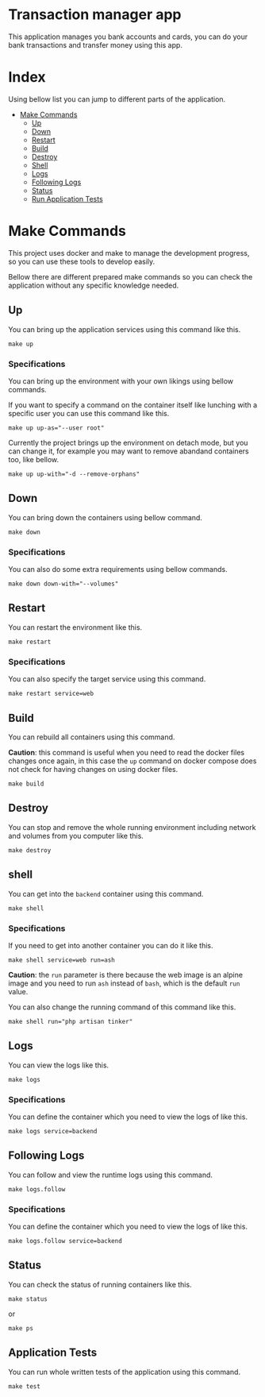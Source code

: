 # Transaction manager app

This application manages you bank accounts and cards,
you can do your bank transactions and transfer money
using this app.

# Index

Using bellow list you can jump to different
parts of the application.

* [Make Commands](#make-commands)
  * [Up](#up)
  * [Down](#down)
  * [Restart](#restart)
  * [Build](#build)
  * [Destroy](#destroy)
  * [Shell](#shell)
  * [Logs](#logs)
  * [Following Logs](#following-logs)
  * [Status](#status)
  * [Run Application Tests](#application-tests)

# Make Commands

This project uses docker and make to manage the
development progress, so you can use these tools
to develop easily.

Bellow there are different prepared make commands
so you can check the application without any 
specific knowledge needed.

## Up

You can bring up the application services using
this command like this.

```shell
make up
```

### Specifications

You can bring up the environment with your own
likings using bellow commands.

If you want to specify a command on the container
itself like lunching with a specific user you can 
use this command like this.

```shell
make up up-as="--user root"
```

Currently the project brings up the environment on
detach mode, but you can change it, for example you
may want to remove abandand containers too, like bellow.

```shell
make up up-with="-d --remove-orphans"
```

## Down

You can bring down the containers using bellow command.

```shell
make down
```

### Specifications

You can also do some extra requirements using bellow commands.

```shell
make down down-with="--volumes"
```

## Restart

You can restart the environment like this.

```shell
make restart
```

### Specifications

You can also specify the target service using this command.

```shell
make restart service=web
```

## Build

You can rebuild all containers using this command.

**Caution**: this command is useful when you need to read the
docker files changes once again, in this case the `up` command
on docker compose does not check for having changes on using
docker files.

```shell
make build
```

## Destroy

You can stop and remove the whole running environment 
including network and volumes from you computer like 
this.

```shell
make destroy
```

## shell

You can get into the `backend` container using this command.

```shell
make shell
```

### Specifications

If you need to get into another container you can do it like this.

```shell
make shell service=web run=ash
```

**Caution**: the `run` parameter is there because the web image
is an alpine image and you need to run `ash` instead of `bash`,
which is the default `run` value.

You can also change the running command of this command like this.

```shell
make shell run="php artisan tinker"
```

## Logs

You can view the logs like this.

```shell
make logs
```

### Specifications

You can define the container which you need to view the logs of like this.

```shell
make logs service=backend
```

## Following Logs

You can follow and view the runtime logs using this command.

```shell
make logs.follow
```

### Specifications

You can define the container which you need to view the logs of like this.

```shell
make logs.follow service=backend
```

## Status

You can check the status of running containers like this.

```shell
make status
```

or

```shell
make ps
```

## Application Tests

You can run whole written tests of the application using this command.

```shell
make test
```
